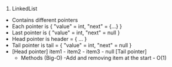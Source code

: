 1. LinkedList
- Contains different pointers
- Each pointer is { "value" = int, "next" = {...} }
- Last pointer is { "value" = int, "next" = null }
- Head pointer is header = { ... }
- Tail pointer is tail = { "value" = int, "next" = null }
- [Head pointer]  item1 - item2 - item3 - null [Tail pointer]
  - Methods (Big-O)
    -Add and removing item at the start - O(1)
  